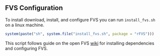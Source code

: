 ## FVS Configuration

To install download, install, and configure FVS you can run `install_fvs.sh` on a linux machine.

```r
system(paste("sh", system.file("install_fvs.sh", package = "rFVS")))
```

This script follows guide on the open FVS [wiki](https://sourceforge.net/p/open-fvs/wiki/BuildProcess_UnixAlike/) for installing dependencies and configuring FVS.
